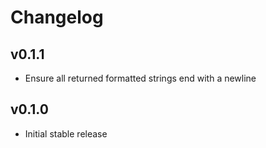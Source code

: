 Changelog
=========

v0.1.1
------

- Ensure all returned formatted strings end with a newline

v0.1.0
------

- Initial stable release
